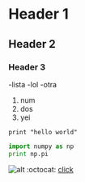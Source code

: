 # Header 1
## Header 2
### Header 3
-lista
-lol
-otra

1. num
2. dos
3. yei

`print "hello world"`
```python
import numpy as np
print np.pi
```
![alt](http://placehold.it/350x150)
:octocat:
[click](http://google.com)

